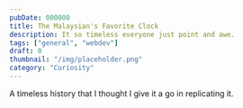 ```yaml
---
pubDate: 000000
title: The Malaysian's Favorite Clock
description: It so timeless everyone just point and awe.
tags: ["general", "webdev"]
draft: 0
thumbnail: "/img/placeholder.png" 
category: "Curiosity"
---
```

<div id="canvas"></div>
<script
src="https://cdnjs.cloudflare.com/ajax/libs/p5.js/1.8.0/p5.js"></script>
<script>
function setup_canvas(){let e=createCanvas(512,512);e.parent("canvas"),frameRate(60),background(13)}let yellow=[255,224,26],blue=[8,9,146];function setup(){setup_canvas(),describe("A sketch of THE Malaysian Favourite Clock."),angleMode(DEGREES)}function draw(){background(13),push(),draw_clock(),pop()}function draw_clock(){translate(width/2,height/2),strokeCap(SQUARE),stroke(255,0,0),strokeWeight(38),ellipse(0,0,350,350),fill(blue),stroke(255),strokeWeight(12),ellipse(0,0,350,350);for(let e=0;e<60;e++){var t=e%5==0?15:8;e%5==0?strokeWeight(6):strokeWeight(4);var o=map(e,0,60,0,360),a=165*cos(o),s=165*sin(o),r=cos(o)*(165-t),t=sin(o)*(165-t);line(a,s,r,t)}let e=new Date,l=e.getUTCHours()+8;var n=e.getUTCMinutes(),i=e.getUTCSeconds();l=24<=l?l-24:l;var p=map(l%12,0,12,0,360)+.5*n-90,n=map(n,0,60,0,360)+map(i,0,60,0,6)-90,i=map(i,0,60,0,360)-90;push(),stroke(yellow),strokeWeight(5),rotate(i),line(-22,0,164,0),pop(),push(),stroke(yellow),strokeWeight(6),rotate(n),line(-20,0,148,0),pop(),push(),stroke(yellow),strokeWeight(12),rotate(p),line(-20,0,140,0),pop()}
</script>

A timeless history that I thought I give it a go in replicating it.